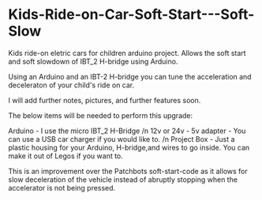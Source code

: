 # Kids-Ride-on-Car-Soft-Start---Soft-Slow

Kids ride-on eletric cars for children arduino project. Allows the soft start and soft slowdown of IBT_2 H-bridge using Arduino.

Using an Arduino and an IBT-2 H-bridge you can tune the acceleration and deceleraton of your child's ride on car.

I will add further notes, pictures, and further features soon.

The below items will be needed to perform this upgrade:

Arduino - I use the micro
IBT_2 H-Bridge /n
12v or 24v - 5v adapter - You can use a USB car charger if you would like to. /n
Project Box - Just a plastic housing for your Arduino, H-bridge,and wires to go inside. You can make it out of Legos if you want to. 

This is an improvement over the Patchbots soft-start-code as it allows for slow deceleration of the vehicle instead of abruptly stopping when the accelerator is not being pressed. 
